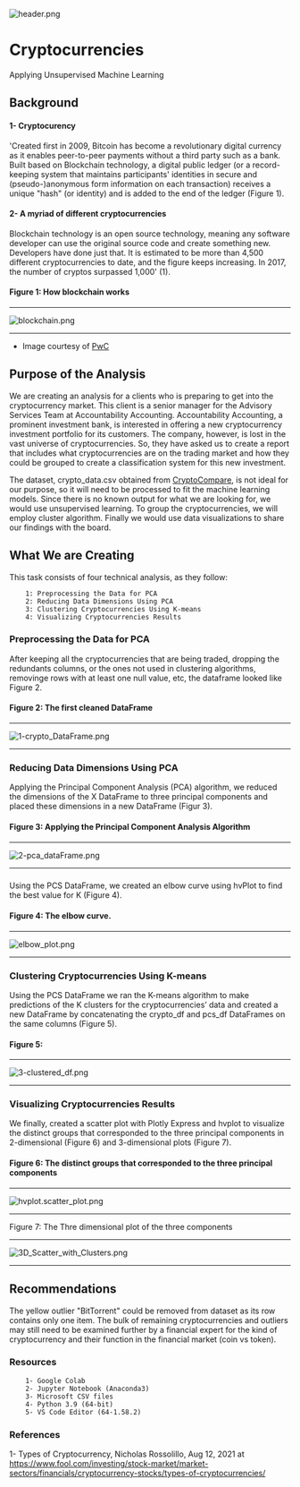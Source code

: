 
![header.png](https://github.com/BHashemi2021/Cryptocurrencies/blob/main/Resources/Images/header.png)

# Cryptocurrencies
Applying Unsupervised Machine Learning

## Background

#### 1- Cryptocurency
'Created first in 2009, Bitcoin has become a revolutionary digital currency as it enables peer-to-peer payments without a third party such as a bank. Built based on Blockchain technology, a digital public ledger (or a record-keeping system that maintains participants' identities in secure and (pseudo-)anonymous form information on each transaction) receives a unique "hash" (or identity) and is added to the end of the ledger (Figure 1). 

#### 2- A myriad of different cryptocurrencies
Blockchain technology is an open source technology, meaning any software developer can use the original source code and create something new. Developers have done just that. It is estimated to be more than 4,500 different cryptocurrencies to date, and the figure keeps increasing. In 2017, the number of cryptos surpassed 1,000' (1).  

#### Figure 1: How blockchain works

----------------------------

![blockchain.png](https://github.com/BHashemi2021/Cryptocurrencies/blob/main/Resources/Images/blockchain.png)

----------------------------
* Image courtesy of [PwC](https://www.pwc.com/us/en/industries/financial-services/fintech/bitcoin-blockchain-cryptocurrency.html)


## Purpose of the Analysis

We are creating an analysis for a clients who is preparing to get into the cryptocurrency market. This client is a senior manager for the Advisory Services Team at Accountability Accounting. Accountability Accounting, a prominent investment bank, is interested in offering a new cryptocurrency investment portfolio for its customers. The company, however, is lost in the vast universe of cryptocurrencies. So, they have asked us to create a report that includes what cryptocurrencies are on the trading market and how they could be grouped to create a classification system for this new investment.

The dataset, crypto_data.csv obtained from [CryptoCompare](https://min-api.cryptocompare.com/data/all/coinlist), is not ideal for our purpose, so it will need to be processed to fit the machine learning models. Since there is no known output for what we are looking for, we would use unsupervised learning. To group the cryptocurrencies, we will employ cluster algorithm. Finally we would use data visualizations to share our findings with the board.

## What We are Creating
This task consists of four technical analysis, as they follow:

        1: Preprocessing the Data for PCA
        2: Reducing Data Dimensions Using PCA
        3: Clustering Cryptocurrencies Using K-means
        4: Visualizing Cryptocurrencies Results


### Preprocessing the Data for PCA

After keeping all the cryptocurrencies that are being traded, dropping the redundants columns, or the ones not used in clustering algorithms, removinge rows with at least one null value, etc, the dataframe looked like Figure 2.


#### Figure 2: The first cleaned DataFrame 

----------------------------

![1-crypto_DataFrame.png](https://github.com/BHashemi2021/Cryptocurrencies/blob/main/Resources/Images/1-crypto_DataFrame.png)

----------------------------

### Reducing Data Dimensions Using PCA

Applying the Principal Component Analysis (PCA) algorithm, we reduced the dimensions of the X DataFrame to three principal components and placed these dimensions in a new DataFrame (Figur 3).

#### Figure 3: Applying the Principal Component Analysis Algorithm

----------------------------

![2-pca_dataFrame.png](https://github.com/BHashemi2021/Cryptocurrencies/blob/main/Resources/Images/2-pca_dataFrame.png)

----------------------------


### 

Using the PCS DataFrame, we created an elbow curve using hvPlot to find the best value for K (Figure 4).


#### Figure 4: The elbow curve. 

----------------------------

![elbow_plot.png](https://github.com/BHashemi2021/Cryptocurrencies/blob/main/Resources/Images/elbow_plot.png)

----------------------------


### Clustering Cryptocurrencies Using K-means

Using the PCS DataFrame we ran the K-means algorithm to make predictions of the K clusters for the cryptocurrencies’ data and created a new DataFrame by concatenating the crypto_df and pcs_df DataFrames on the same columns (Figure 5).


#### Figure 5:  

----------------------------

![3-clustered_df.png](https://github.com/BHashemi2021/Cryptocurrencies/blob/main/Resources/Images/3-clustered_df.png)

----------------------------

### Visualizing Cryptocurrencies Results

 We finally, created a scatter plot with Plotly Express and hvplot to visualize the distinct groups that corresponded to the three principal components in 2-dimensional (Figure 6) and 3-dimensional plots (Figure 7).


#### Figure 6: The distinct groups that corresponded to the three principal components 


----------------------------

![hvplot.scatter_plot.png](https://github.com/BHashemi2021/Cryptocurrencies/blob/main/Resources/Images/hvplot.scatter_plot.png)


---------------------------



Figure 7: The Thre dimensional plot of the three components 

---------------------------

![3D_Scatter_with_Clusters.png](https://github.com/BHashemi2021/Cryptocurrencies/blob/main/Resources/Images/3D_Scatter_with_Clusters.png)

----------------------------


## Recommendations
The yellow outlier "BitTorrent" could be removed from dataset as its row contains only one item. 
The bulk of remaining cryptocurrencies and outliers may still need to be examined further by a financial expert for the kind of cryptocurrency and their function in the financial market (coin vs token). 


### Resources

        1- Google Colab
        2- Jupyter Notebook (Anaconda3)
        3- Microsoft CSV files 
        4- Python 3.9 (64-bit)
        5- VS Code Editor (64-1.58.2)
        

### References 

1- Types of Cryptocurrency, Nicholas Rossolillo, Aug 12, 2021 at https://www.fool.com/investing/stock-market/market-sectors/financials/cryptocurrency-stocks/types-of-cryptocurrencies/

